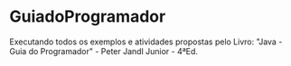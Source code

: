 # GuiadoProgramador
Executando todos os exemplos e atividades propostas pelo Livro: "Java - Guia do Programador" - Peter Jandl Junior - 4ªEd.
